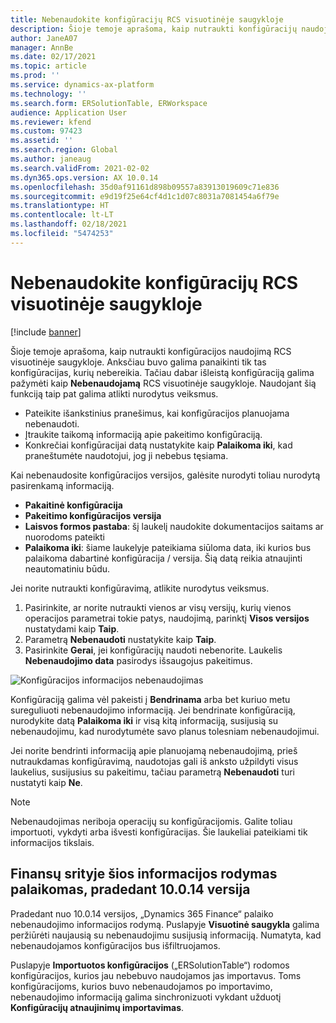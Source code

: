 ```yaml
---
title: Nebenaudokite konfigūracijų RCS visuotinėje saugykloje
description: Šioje temoje aprašoma, kaip nutraukti konfigūracijų naudojimą RCS visuotinėje saugykloje.
author: JaneA07
manager: AnnBe
ms.date: 02/17/2021
ms.topic: article
ms.prod: ''
ms.service: dynamics-ax-platform
ms.technology: ''
ms.search.form: ERSolutionTable, ERWorkspace
audience: Application User
ms.reviewer: kfend
ms.custom: 97423
ms.assetid: ''
ms.search.region: Global
ms.author: janeaug
ms.search.validFrom: 2021-02-02
ms.dyn365.ops.version: AX 10.0.14
ms.openlocfilehash: 35d0af91161d898b09557a83913019609c71e836
ms.sourcegitcommit: e9d19f25e64cf4d1c1d07c8031a7081454a6f79e
ms.translationtype: HT
ms.contentlocale: lt-LT
ms.lasthandoff: 02/18/2021
ms.locfileid: "5474253"
---
```

# <a name="discontinue-configurations-in-the-rcs-global-repository"></a>Nebenaudokite konfigūracijų RCS visuotinėje saugykloje

[!include [banner](../includes/banner.md)]

Šioje temoje aprašoma, kaip nutraukti konfigūracijos naudojimą RCS visuotinėje saugykloje. Anksčiau buvo galima panaikinti tik tas konfigūracijas, kurių nebereikia. Tačiau dabar išleistą konfigūraciją galima pažymėti kaip **Nebenaudojamą** RCS visuotinėje saugykloje. Naudojant šią funkciją taip pat galima atlikti nurodytus veiksmus. 
 
 - Pateikite išankstinius pranešimus, kai konfigūracijos planuojama nebenaudoti.
 - Įtraukite taikomą informaciją apie pakeitimo konfigūraciją.
 - Konkrečiai konfigūracijai datą nustatykite kaip **Palaikoma iki**, kad praneštumėte naudotojui, jog ji nebebus tęsiama.

Kai nebenaudosite konfigūracijos versijos, galėsite nurodyti toliau nurodytą pasirenkamą informaciją.

  - **Pakaitinė konfigūracija**
  - **Pakeitimo konfigūracijos versija**
  - **Laisvos formos pastaba**: šį laukelį naudokite dokumentacijos saitams ar nuorodoms pateikti
  - **Palaikoma iki**: šiame laukelyje pateikiama siūloma data, iki kurios bus palaikoma dabartinė konfigūracija / versija. Šią datą reikia atnaujinti neautomatiniu būdu.
  
Jei norite nutraukti konfigūravimą, atlikite nurodytus veiksmus. 

1. Pasirinkite, ar norite nutraukti vienos ar visų versijų, kurių vienos operacijos parametrai tokie patys, naudojimą, parinktį **Visos versijos** nustatydami kaip **Taip**. 
2. Parametrą **Nebenaudoti** nustatykite kaip **Taip**.
3. Pasirinkite **Gerai**, jei konfigūracijų naudoti nebenorite. Laukelis **Nebenaudojimo data** pasirodys išsaugojus pakeitimus.

![Konfigūracijos informacijos nebenaudojimas](media/Discontinue-details-2.png)
  
Konfigūraciją galima vėl pakeisti į **Bendrinama** arba bet kuriuo metu sureguliuoti nebenaudojimo informaciją. Jei bendrinate konfigūraciją, nurodykite datą **Palaikoma iki** ir visą kitą informaciją, susijusią su nebenaudojimu, kad nurodytumėte savo planus tolesniam nebenaudojimui.

Jei norite bendrinti informaciją apie planuojamą nebenaudojimą, prieš nutraukdamas konfigūravimą, naudotojas gali iš anksto užpildyti visus laukelius, susijusius su pakeitimu, tačiau parametrą **Nebenaudoti** turi nustatyti kaip **Ne**.

> [!NOTE]
> Nebenaudojimas neriboja operacijų su konfigūracijomis. Galite toliau importuoti, vykdyti arba išvesti konfigūracijas. Šie laukeliai pateikiami tik informacijos tikslais.

## <a name="finance-supports-displaying-this-information-starting-in-version-10014"></a>Finansų srityje šios informacijos rodymas palaikomas, pradedant 10.0.14 versija

Pradedant nuo 10.0.14 versijos, „Dynamics 365 Finance“ palaiko nebenaudojimo informacijos rodymą. Puslapyje **Visuotinė saugykla** galima peržiūrėti naujausią su nebenaudojimu susijusią informaciją. Numatyta, kad nebenaudojamos konfigūracijos bus išfiltruojamos.
  
Puslapyje **Importuotos konfigūracijos** („ERSolutionTable“) rodomos konfigūracijos, kurios jau nebebuvo naudojamos jas importavus. Toms konfigūracijoms, kurios buvo nebenaudojamos po importavimo, nebenaudojimo informaciją galima sinchronizuoti vykdant užduotį **Konfigūracijų atnaujinimų importavimas**.


